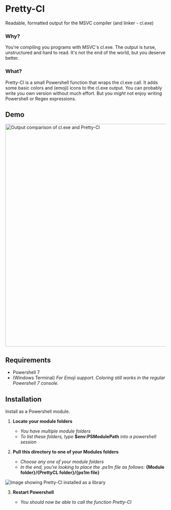 # Pretty-Cl
Readable, formatted output for the MSVC compiler (and linker - cl.exe)


### Why?
You're compiling you programs with MSVC's cl.exe. The output is turse, unstructured and hard to read. It's not the end of the world, but you deserve better.

### What?
Pretty-Cl is a small Powershell function that wraps the cl.exe call. It adds some basic colors and (emoji) icons to the cl.exe output. You can probably write you own version without much effort. But you *might* not enjoy writing Powershell or Regex expressions.

## Demo
<img src="https://user-images.githubusercontent.com/29680165/121817871-49bffb80-cc84-11eb-9ddc-f350532c0725.png" alt="Output comparison of cl.exe and Pretty-Cl" width="700" />

## Requirements

* Powershell 7
* (Windows Terminal) *For Emoji support. Coloring still works in the regular Powershell 7 console.*

## Installation
Install as a Powershell module.

1. **Locate your module folders**

    - *You have multiple module folders* 
    - *To list these folders, type* **$env:PSModulePath** *into a powershell session*

2. **Pull this directory to one of your Modules folders**

    - *Choose any one of your module folders*
    - *In the end, you're looking to place the .ps1m file as follows:* **{Module folder}/{PrettyCL folder}/{ps1m file}**

<img src="https://user-images.githubusercontent.com/29680165/126398506-f42f9893-f040-476c-bbfd-dd9506859419.png" alt="Image showing Pretty-Cl installed as a library" />

3. **Restart Powershell**

    - *You should now be able to call the function Pretty-Cl*
